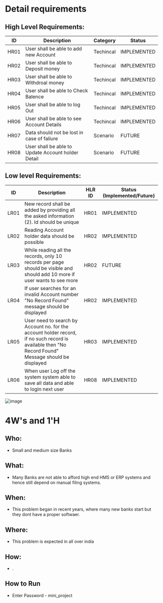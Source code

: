 
# Detail requirements
## High Level Requirements: 
| ID | Description | Category | Status | 
| ----- | ----- | ------- | ---------|
| HR01 | User shall be able to add new Account| Techincal | IMPLEMENTED | 
| HR02 | User shall be able to Deposit money  | Techincal |  IMPLEMENTED  |
| HR03 | User shall be able to Withdroal money | Techincal |  IMPLEMENTED  |
| HR04 | User shall be able to Check Balence | Techincal |  IMPLEMENTED  |
| HR05 | User shall be able to log Out | Techincal |  IMPLEMENTED  |
| HR06 | User shall be able to see Account Details | Techincal |  IMPLEMENTED  |
| HR07 | Data should not be lost in case of faliure | Scenario | FUTURE |
| HR08 | User shall be able to Update Account holder Detail | Scenario |  FUTURE |
##  Low level Requirements:
 
| ID | Description | HLR ID | Status (Implemented/Future) |
| ------ | --------- | ------ | ----- |
| LR01 | New record shall be added by providing all the asked information                                                                                                    (2). Id should be unique  | HR01 |  IMPLEMENTED  |
| LR02 | Reading Account holder data should be possible  | HR02 |  IMPLEMENTED |
| LR03 | While reading all the records, only 10 records per page should be visible and should add 10 more if user wants to see more | HR02 | FUTURE |
| LR04 | If user searches for an invalid Account number "No Record Found" message should be displayed | HR02 |  IMPLEMENTED  |
| LR05 | User need to search by Account no. for the account holder record, if no such record is available then "No Record Found" Message should be displayed | HR03 |  IMPLEMENTED  
| LR06 | When user Log off the system system able to save all data and able to login next user | HR08 |  IMPLEMENTED  |


![image](https://user-images.githubusercontent.com/80737226/114848484-5c40c480-9dfc-11eb-9f89-0f3edd5f0256.png)


# 4W&#39;s and 1&#39;H

## Who:
* Small and medium size Banks

## What:
* Many Banks are not able to afford high end HMS or ERP systems and hence still depend on manual filing systems. 

## When:
* This problem began in recent years, where many new banks start but they dont have a proper softwaer.

## Where:
* This problem is expected in all over india

## How:
* .
## How to Run 

* Enter Password - mini_project



